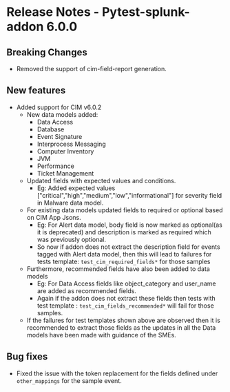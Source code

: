 # Release Notes - Pytest-splunk-addon 6.0.0

## Breaking Changes
- Removed the support of cim-field-report generation.


## New features

- Added support for CIM v6.0.2
  - New data models added:
    - Data Access
    - Database
    - Event Signature
    - Interprocess Messaging
    - Computer Inventory
    - JVM
    - Performance
    - Ticket Management
  - Updated fields with expected values and conditions.
    - Eg: Added expected values ["critical","high","medium","low","informational"] for severity field in Malware data model.
  - For existing data models updated fields to required or optional based on CIM App Jsons.
    - Eg: For Alert data model, body field is now marked as optional(as it is deprecated) and description is marked as required which was previously optional.
    - So now if addon does not extract the description field for events tagged with Alert data model, then this will lead to failures for tests template: `test_cim_required_fields*` for those samples
  - Furthermore, recommended fields have also been added to data models
    - Eg: For Data Access fields like object_category and user_name are added as recommended fields.
    - Again if the addon does not extract these fields then tests with test template : `test_cim_fields_recommended*` will fail for those samples.
  - If the failures for test templates shown above are observed then it is recommended to extract those fields as the updates in all the Data models have been made with guidance of the SMEs.

## Bug fixes

- Fixed the issue with the token replacement for the fields defined under `other_mappings` for the sample event.